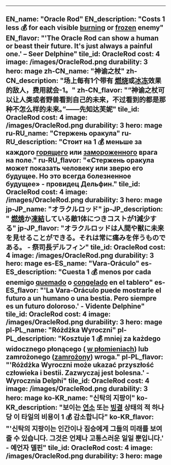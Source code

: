 ---

EN_name: "Oracle Rod"
EN_description: "Costs 1 less 💰 for each visible  <u>burning</u> or <u>frozen</u> enemy"
EN_flavor: "'The Oracle Rod can show a human or beast their future. It's just always a painful one.' – Seer Delphine"
tile_id: OracleRod
cost: 4
image: /images/OracleRod.png
durability: 3
hero: mage
zh-CN_name: "神谕之杖"
zh-CN_description: "场上每有1个带有 <u>燃烧</u>或<u>冰冻</u>效果的敌人，费用就会-1。"
zh-CN_flavor: "“神谕之杖可以让人类或者野兽看到自己的未来，不过看到的都是那种不怎么样的未来。”——先知达芙妮"
tile_id: OracleRod
cost: 4
image: /images/OracleRod.png
durability: 3
hero: mage
ru-RU_name: "Стержень оракула"
ru-RU_description: "Стоит на 1 💰 меньше за каждого  <u>горящего</u> или <u>замороженного</u> врага на поле."
ru-RU_flavor: "«Стержень оракула может показать человеку или зверю его будущее. Но это всегда болезненное будущее» - провидец Дельфин."
tile_id: OracleRod
cost: 4
image: /images/OracleRod.png
durability: 3
hero: mage
jp-JP_name: "オラクルロッド"
jp-JP_description: " <u>燃焼</u>か<u>凍結</u>している敵1体につきコストが1減少する"
jp-JP_flavor: "オラクルロッドは人間や獣に未来を見せることができる。それは常に痛みを伴うものである。 - 祭司長デルフィン"
tile_id: OracleRod
cost: 4
image: /images/OracleRod.png
durability: 3
hero: mage
es-ES_name: "Vara-Oráculo"
es-ES_description: "Cuesta 1 💰 menos por cada enemigo  <u>quemado</u> o <u>congelado</u> en el tablero"
es-ES_flavor: "'La Vara-Oráculo puede mostrarle el futuro a un humano o una bestia. Pero siempre es un futuro doloroso.' - Vidente Delphine"
tile_id: OracleRod
cost: 4
image: /images/OracleRod.png
durability: 3
hero: mage
pl-PL_name: "Różdżka Wyroczni"
pl-PL_description: "Kosztuje 1 💰 mniej za każdego widocznego płonącego ( <u>w płomieniach</u>) lub zamrożonego (<u>zamrożony</u>) wroga."
pl-PL_flavor: "'Różdżka Wyroczni może ukazać przyszłość człowieka i bestii. Zazwyczaj jest bolesna.' - Wyrocznia Delphi"
tile_id: OracleRod
cost: 4
image: /images/OracleRod.png
durability: 3
hero: mage
ko-KR_name: "신탁의 지팡이"
ko-KR_description: "보이는  <u>연소</u> 또는 <u>빙결</u> 상태의 적 하나당 이 타일의 비용이 1 💰 감소합니다"
ko-KR_flavor: "'신탁의 지팡이는 인간이나 짐승에게 그들의 미래를 보여줄 수 있습니다. 그것은 언제나 고통스러운 일일 뿐입니다.' - 예언자 델핀"
tile_id: OracleRod
cost: 4
image: /images/OracleRod.png
durability: 3
hero: mage
---
